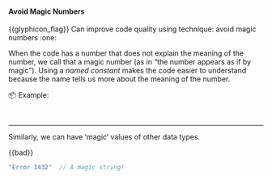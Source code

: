 <div id="title">

#### Avoid Magic Numbers

</div>
<span id="outcomes">{{glyphicon_flag}} Can improve code quality using technique: avoid magic numbers  :one:</span>

<div id="body">

When the code has a number that does not explain the meaning of the number, we call that a magic number (as in “the number appears as if by magic”). Using a <tooltip content="e.g., `PI`">_named constant_</tooltip> makes the code easier to understand because the name tells us more about the meaning of the number.

<tip-box>

:package: Example:

<tabs> 
  <tab header="Java">

<include src="example-java.md" />

  </tab>
  <tab header="Python">

<include src="example-python.md" />

</tab>
</tabs><hr>

</tip-box>

Similarly, we can have ‘magic’ values of other data types.

<tip-box>

{{bad}}
```java
"Error 1432"  // A magic string!
```

</tip-box>


</div>

<div id="extras">
</div>